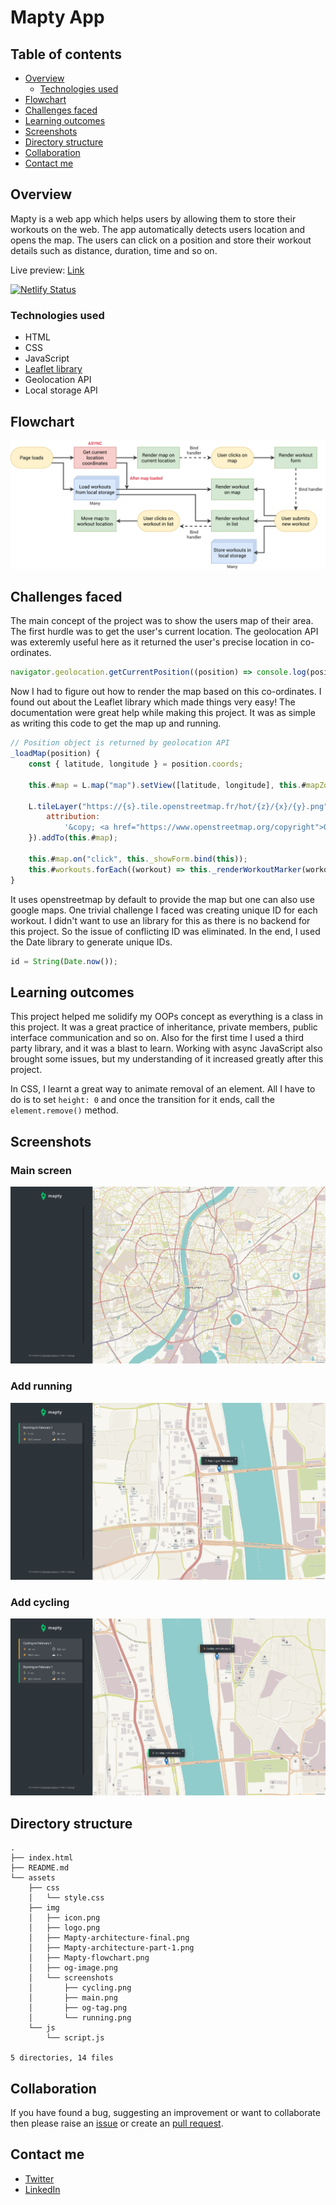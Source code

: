 # Mapty App

## Table of contents

- [Overview](#overview)
  - [Technologies used](#technologies-used)
- [Flowchart](#flowchart)
- [Challenges faced](#challenges-faced)
- [Learning outcomes](#learning-outcomes)
- [Screenshots](#screenshots)
- [Directory structure](#directory-structure)
- [Collaboration](#collaboration)
- [Contact me](#contact-me)

## Overview

Mapty is a web app which helps users by allowing them to store their workouts on the web. The app automatically detects users location and opens the map. The users can click on a position and store their workout details such as distance, duration, time and so on.

Live preview: [Link](https://mapty.darshanvaishya.xyz/)

[![Netlify Status](https://api.netlify.com/api/v1/badges/e44f8729-e46d-48cf-9e86-02fd6e77e439/deploy-status)](https://app.netlify.com/sites/heuristic-aryabhata-5c34b0/deploys)

### Technologies used

- HTML
- CSS
- JavaScript
- [Leaflet library](https://leafletjs.com/)
- Geolocation API
- Local storage API

## Flowchart

![flowchart](./static/img/flowchart.png)

## Challenges faced

The main concept of the project was to show the users map of their area. The first hurdle was to get the user's current location. The geolocation API was exteremly useful here as it returned the user's precise location in co-ordinates.

```js
navigator.geolocation.getCurrentPosition((position) => console.log(position));
```

Now I had to figure out how to render the map based on this co-ordinates. I found out about the Leaflet library which made things very easy! The documentation were great help while making this project. It was as simple as writing this code to get the map up and running.

```js
// Position object is returned by geolocation API
_loadMap(position) {
    const { latitude, longitude } = position.coords;

    this.#map = L.map("map").setView([latitude, longitude], this.#mapZoomLevel);

    L.tileLayer("https://{s}.tile.openstreetmap.fr/hot/{z}/{x}/{y}.png", {
        attribution:
            '&copy; <a href="https://www.openstreetmap.org/copyright">OpenStreetMap</a> contributors',
    }).addTo(this.#map);

    this.#map.on("click", this._showForm.bind(this));
    this.#workouts.forEach((workout) => this._renderWorkoutMarker(workout));
}
```

It uses openstreetmap by default to provide the map but one can also use google maps.
One trivial challenge I faced was creating unique ID for each workout. I didn't want to use an library for this as there is no backend for this project. So the issue of conflicting ID was eliminated. In the end, I used the Date library to generate unique IDs.

```js
id = String(Date.now());
```

## Learning outcomes

This project helped me solidify my OOPs concept as everything is a class in this project. It was a great practice of inheritance, private members, public interface communication and so on. Also for the first time I used a third party library, and it was a blast to learn. Working with async JavaScript also brought some issues, but my understanding of it increased greatly after this project.

In CSS, I learnt a great way to animate removal of an element. All I have to do is to set `height: 0` and once the transition for it ends, call the `element.remove()` method.

## Screenshots

### Main screen

![main screen](./static/img/screenshots/main.png)

### Add running

![running](./static/img/screenshots/running.png)

### Add cycling

![cycling](./static/img/screenshots/cycling.png)

## Directory structure

```
.
├── index.html
├── README.md
└── assets
    ├── css
    │   └── style.css
    ├── img
    │   ├── icon.png
    │   ├── logo.png
    │   ├── Mapty-architecture-final.png
    │   ├── Mapty-architecture-part-1.png
    │   ├── Mapty-flowchart.png
    │   ├── og-image.png
    │   └── screenshots
    │       ├── cycling.png
    │       ├── main.png
    │       ├── og-tag.png
    │       └── running.png
    └── js
        └── script.js

5 directories, 14 files
```

## Collaboration

If you have found a bug, suggesting an improvement or want to collaborate then please raise an [issue](https://github.com/DarshanVaishya/mapty-app/issues) or create an [pull request](https://github.com/DarshanVaishya/mapty-app/pulls).

## Contact me

- [Twitter](https://twitter.com/darshan_vaishya)
- [LinkedIn](https://www.linkedin.com/in/darshan-vaishya-ba99001a9/)
